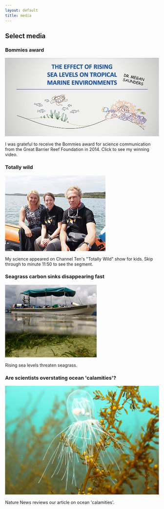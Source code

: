 ```yaml
---
layout: default
title: media
---
```


## Select media

<div class = "image_projpage">
<h3> Bommies award  </h3>
<img src="/images/bommies.png" class="boximage" >
<a href="http://www.barrierreef.org/our-science/bommies-award/2014-winner#page-title" target= "_blank" >
   <span class="emptyspan"></span>
</a>
<p>
I was grateful to receive the Bommies award for science communication from the Great Barrier Reef Foundation in 2014. Click to see my winning video.
</p>
</div>

<div class = "image_projpage">
<h3> Totally wild  </h3>
<img src="/images/mediatotallywildsmall.png" class="boximage" >
<a href="http://tenplay.com.au/channel-eleven/totally-wild/season-22/episode-180" target="_blank">
   <span class="emptyspan"></span>
</a>
<p>
My science appeared on Channel Ten's "Totally Wild" show for kids. Skip through to minute 11:50 to see the segment.
</p>
</div>

<div class="floatclear"></div>

<div class = "image_projpage">
<h3> Seagrass carbon sinks disappearing fast  </h3>
<img src="/images/seagrass_crop.png" class="boximage" >
<a href="https://theconversation.com/seagrass-carbon-sinks-fast-disappearing-study-14284" target= "_blank" >
   <span class="emptyspan"></span>
</a>
<p>
Rising sea levels threaten seagrass.
</p>
</div>

<div class = "image_projpage">
<h3> Are scientists overstating ocean 'calamities'?  </h3>
<img src="/images/jelly.jpg" class="boximage" >
<a href="http://www.nature.com/news/ocean-calamities-oversold-say-researchers-1.16714" target="_blank">
   <span class="emptyspan"></span>
</a>
<p>
Nature News reviews our article on ocean 'calamities'.
</p>
</div>

<div class="floatclear"></div>
